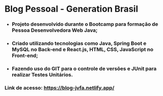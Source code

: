 # Blog Pessoal - Generation Brasil

<ul>
  <li><h3>Projeto desenvolvido durante o Bootcamp para formação de Pessoa Desenvolvedora Web Java;</h2></li>
  <li><h3>Criado utilizando tecnologias como Java, Spring Boot e MySQL no Back-end e React.js, HTML, CSS, JavaScript no Front-end;</h3></li>
  <li><h3>Fazendo uso do GIT para o controle de versões e JUnit para realizar Testes Unitários.</h3></li>
</ul>


### Link de acesso: https://blog-jvfa.netlify.app/
